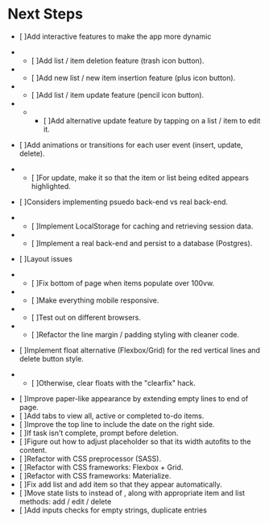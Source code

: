 # Next Steps
- [ ]Add interactive features to make the app more dynamic
* - [ ]Add list / item deletion feature (trash icon button).
* - [ ]Add new list / new item insertion feature (plus icon button).
* - [ ]Add list / item update feature (pencil icon button).
* * - [ ]Add alternative update feature by tapping on a list / item to edit it.
- [ ]Add animations or transitions for each user event (insert, update, delete).
* - [ ]For update, make it so that the item or list being edited appears highlighted.
- [ ]Considers implementing psuedo back-end vs real back-end.
* - [ ]Implement LocalStorage for caching and retrieving session data.
* - [ ]Implement a real back-end and persist to a database (Postgres).
- [ ]Layout issues
* - [ ]Fix bottom of page when items populate over 100vw.
* - [ ]Make everything mobile responsive.
* - [ ]Test out on different browsers.
* - [ ]Refactor the line margin / padding styling with cleaner code.
- [ ]Implement float alternative (Flexbox/Grid) for the red vertical lines and delete button style.
* - [ ]Otherwise, clear floats with the "clearfix" hack.
- [ ]Improve paper-like appearance by extending empty lines to end of page.
- [ ]Add tabs to view all, active or completed to-do items.
- [ ]Improve the top line to include the date on the right side.
- [ ]If task isn't complete, prompt before deletion.
- [ ]Figure out how to adjust placeholder so that its width autofits to the content.
- [ ]Refactor with CSS preprocessor (SASS).
- [ ]Refactor with CSS frameworks: Flexbox + Grid.
- [ ]Refactor with CSS frameworks: Materialize.
- [ ]Fix add list and add item so that they appear automatically.
- [ ]Move state lists to <Lists> instead of <App>, along with appropriate item and list methods: add / edit / delete
- [ ]Add inputs checks for empty strings, duplicate entries